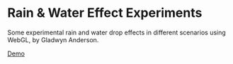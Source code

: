 
# Rain & Water Effect Experiments

Some experimental rain and water drop effects in different scenarios using WebGL, by Gladwyn Anderson.

[Demo](https://rainy-portfolio-sigma.vercel.app)





